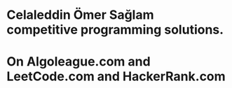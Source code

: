 # Celaleddin Ömer Sağlam competitive programming solutions.
# On Algoleague.com and LeetCode.com and HackerRank.com
